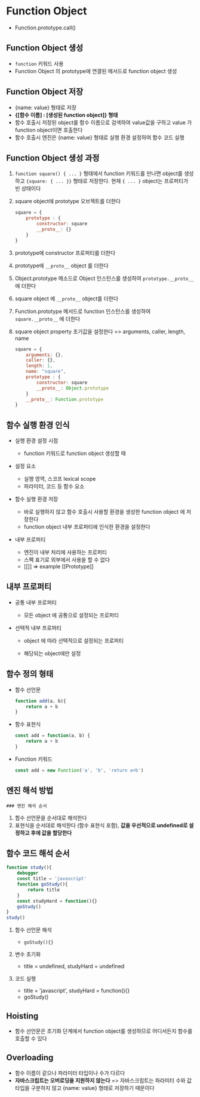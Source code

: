 # Function Object

- Function.prototype.call()

## Function Object 생성

- `function` 키워드 사용
- Function Object 의 prototype에 연결된 메서드로 function object 생성

## Function Object 저장

- {name: value} 형태로 저장
- **{[함수 이름] : [생성된 function object]} 형태**
- 함수 호출시 저장된 object를 함수 이름으로 검색하여 value값을 구하고 value 가 function object이면 호출한다 
- 함수 호출시 엔진은 {name: value} 형태로 실행 환경 설정하여 함수 코드 실행

## Function Object 생성 과정

1. `function square() { ... }` 형태에서 function 키워드를 만나면 object를 생성하고 `{square: { ... }}` 형태로 저장한다. 현재 `{ ... }` object는 프로퍼티가 빈 상태이다

2. square object에 prototype 오브젝트를 더한다

   ```js
   square = {
       prototype : {
           constructor: square
           __proto__: {}
       }
   }
   ```

3. prototype에 constructor 프로퍼티를 더한다

4. prototype에 `__proto__` object 를 더한다

5. Object.prototype 메소드로 Object 인스턴스를 생성하여 `prototype.__proto__` 에 더한다

6. square object 에 `__proto__` object를 더한다

7. Function.prototype 메서드로 function 인스턴스를 생성하여 `square.__proto__` 에 더한다

8. square object property 초기값을 설정한다 => arguments, caller, length, name

   ```js
   square = {
       arguments: {},
       caller: {},
       length: 1,
       name: "square",
       prototype : {
           constructor: square
           __proto__: Object.prototype
       }
       __proto__: Function.prototype
   }
   ```

## 함수 실행 환경 인식

- 실행 환경 설정 시점
  - function 키워드로 function object 생성할 때

- 설정 요소
  - 실행 영역, 스코프  lexical scope
  - 파라미터, 코드 등 함수 요소

- 함수 실행 환경 저장
  - 바로 실행하지 않고 함수 호출시 사용할 환경을 생성한 function object 에 저장한다
  - function object 내부 프로퍼티에 인식한 환경을 설정한다

- 내부 프로퍼티
  - 엔진이 내부 처리에 사용하는 프로퍼티
  - 스펙 표기로 외부에서 사용을 할 수 없다
  - [[]] => example [[Prototype]]

 ## 내부 프로퍼티

- 공통 내부 프로퍼티
  - 모든 object 에 공통으로 설정되는 프로퍼티

- 선택적 내부 프로퍼티

  - object 에 따라 선택적으로 설정되는 프로퍼티

  - 해당되는 object에만 설정

## 함수 정의 형태 

- 함수 선언문

  ```js
  function add(a, b){
      return a + b
  }
  ```

- 함수 표현식

  ```js
  const add = function(a, b) {
      return a + b
  }
  ```

- Function 키워드

  ```js
  const add = new Function('a', 'b', 'return a+b')
  ```

## 엔진 해석 방법

	### 엔진 해석 순서

1. 함수 선언문을 순서대로 해석한다
2. 표현식을 순서대로 해석한다 (함수 표현식 포함),  **값을 우선적으로 undefined로 설정하고 후에 값을 할당한다**

## 함수 코드 해석 순서

``` js
function study(){
    debugger
    const title = 'javascript'
    function goStudy(){
        return title
    }
    const studyHard = function(){}
    goStudy()
}
study()
```

1. 함수 선언문 해석
   - `goStudy(){}`

2. 변수 초기화
   - title = undefined,  studyHard = undefined
3. 코드 실행 
   - title = 'javascript', studyHard = function(){}
   - goStudy()

## Hoisting

- 함수 선언문은 초기화 단계에서 function object를 생성하므로 어디서든지 함수를 호출할 수 있다

## Overloading

- 함수 이름이 같으나 파라미터 타입이나 수가 다르다
- **자바스크립트는 오버로딩을 지원하지 않는다** => 자바스크립트는 파라미터 수와 값 타입을 구분하지 않고 {name: value} 형태로 저장하기 때문이다

